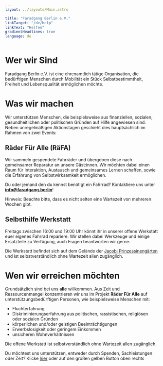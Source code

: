 ```yaml
---
layout: ../layouts/Main.astro

title: "Faradgang Berlin e.V."
linkTarget: "/de/help"
linkText: "Helfen"
gradientHeadlines: true
language: de
---
```


# Wer wir Sind

Faradgang Berlin e.V. ist eine ehrenamtlich tätige Organisation, die bedürftigen Menschen durch Mobilität ein Stück Selbstbestimmtheit, Freiheit und Lebensqualität ermöglichen möchte.

# Was wir machen

Wir unterstützen Menschen, die beispielsweise aus finanziellen, sozialen, gesundheitlichen oder politischen Gründen auf Hilfe angewiesen sind. Neben unregelmäßigen Aktionstagen geschieht dies hauptsächlich im Rahmen von zwei Events:

## Räder Für Alle (RäFA)

Wir sammeln gespendete Fahrräder und übergeben diese nach gemeinsamer Reparatur an unsere Gäst:innen. Wir möchten dabei einen Raum für Interaktion, Austausch und gemeinsames Lernen schaffen, sowie die Erfahrung von Selbstwirksamkeit ermöglichen.

Du oder jemand den du kennst benötigt ein Fahrrad? Kontaktiere uns unter <strong>info@faradgang.berlin</strong>!

Hinweis: Beachte bitte, dass es nicht selten eine Wartezeit von mehreren Wochen gibt.

## Selbsthilfe Werkstatt

Freitags zwischen 16:00 und 19:00 Uhr könnt ihr in unserer offene Werkstatt euer eigenes Fahrrad repariere. Wir stellen dabei Werkzeuge und einige Ersatzteile zu Verfügung, auch Fragen beantworten wir gerne.

Die Werkstatt befindet sich auf dem Gelände der <a href="https://www.openstreetmap.org/node/9187753963#map=19/52.46946/13.42950" target="\_blank" rel="noopener noreferrer"> Jacobi Prinzessinengärten</a> und ist selbstverständlich ohne Wartezeit allen zugänglich.

# Wen wir erreichen möchten

Grundsätzlich sind bei uns <strong>alle</strong> willkommen. Aus Zeit und Ressourcenmangel konzentrieren wir uns im Projekt <strong> Räder Für Alle</strong > auf unterstützungsbedürftigen Personen, wie beispielsweise Menschen mit:

- Fluchterfahrung
- Diskriminierungserfahrung aus politischen, rassistischen,
  religiösen oder sozialen Gründen
- körperlichen und/oder geistigen Beeinträchtigungen
- Erwerbslosigkeit oder geringem Einkommen
- unsicheren Wohnverhältnissen

Die offene Werkstatt ist selbstverständlich ohne Wartezeit allen zugänglich.

Du möchtest uns unterstützen, entweder durch Spenden, Sachleistungen oder Zeit? Klicke <a href="/helfen">hier</a> oder auf den großen gelben Button oben rechts
